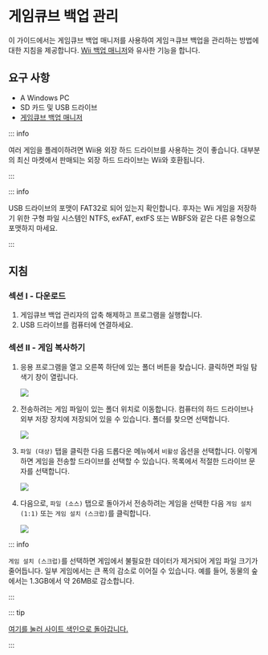 # 게임큐브 백업 관리

이 가이드에서는 게임큐브 백업 매니저를 사용하여 게임ㅋ큐브 백업을 관리하는 방법에 대한 지침을 제공합니다. [Wii 백업 매니저](wii-backups#using-wii-backup-manager)와 유사한 기능을 합니다.

## 요구 사항

- A Windows PC
- SD 카드 및 USB 드라이브
- [게임큐브 백업 매니저](https://github.com/AxionDrak/GameCube-Backup-Manager/releases)

::: info

여러 게임을 플레이하려면 Wii용 외장 하드 드라이브를 사용하는 것이 좋습니다. 대부분의 최신 마켓에서 판매되는 외장 하드 드라이브는 Wii와 호환됩니다.

:::

::: info

USB 드라이브의 포맷이 FAT32로 되어 있는지 확인합니다. 후자는 Wii 게임을 저장하기 위한 구형 파일 시스템인 NTFS, exFAT, extFS 또는 WBFS와 같은 다른 유형으로 포맷하지 마세요.

:::

## 지침

### 섹션 I - 다운로드

1. 게임큐브 백업 관리자의 압축 해제하고 프로그램을 실행합니다.
2. USB 드라이브를 컴퓨터에 연결하세요.

### 섹션 II - 게임 복사하기

1. 응용 프로그램을 열고 오른쪽 하단에 있는 폴더 버튼을 찾습니다. 클릭하면 파일 탐색기 창이 열립니다.

   ![](/images/desktop-apps/GCBM/folderbutton.png)

2. 전송하려는 게임 파일이 있는 폴더 위치로 이동합니다. 컴퓨터의 하드 드라이브나 외부 저장 장치에 저장되어 있을 수 있습니다. 폴더를 찾으면 선택합니다.

   ![](/images/desktop-apps/GCBM/selectfolder.png)

3. `파일 (대상)` 탭을 클릭한 다음 드롭다운 메뉴에서 `비활성` 옵션을 선택합니다. 이렇게 하면 게임을 전송할 드라이브를 선택할 수 있습니다. 목록에서 적절한 드라이브 문자를 선택합니다.

   ![](/images/desktop-apps/GCBM/selectdrive.png)

4. 다음으로, `파일 (소스)` 탭으로 돌아가서 전송하려는 게임을 선택한 다음 `게임 설치 (1:1)` 또는 `게임 설치 (스크럽)`를 클릭합니다.

   ![](/images/desktop-apps/GCBM/installgame.png)

::: info

`게임 설치 (스크럽)`를 선택하면 게임에서 불필요한 데이터가 제거되어 게임 파일 크기가 줄어듭니다. 일부 게임에서는 큰 폭의 감소로 이어질 수 있습니다. 예를 들어, 동물의 숲에서는 1.3GB에서 약 26MB로 감소합니다.

:::

::: tip

[여기를 눌러 사이트 색인으로 돌아갑니다.](site-navigation)

:::
